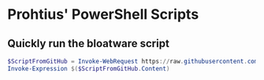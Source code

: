 <!-- ![Prohtius Logo](https://prohtiusaws-0001.s3.us-east-1.amazonaws.com/ProhtiusText.png) -->

# Prohtius' PowerShell Scripts

## Quickly run the bloatware script
```powershell
$ScriptFromGitHub = Invoke-WebRequest https://raw.githubusercontent.com/Prohtius/PowerShell/refs/heads/main/bloatware/remove_bloatware.ps1
Invoke-Expression $($ScriptFromGitHub.Content)
```
<!--
## Initial Settings
```
$ScriptFromGitHub = Invoke-WebRequest https://github.com/PowerShell/PowerShell/releases/download/v7.5.3/PowerShell-7.5.3-win-x64.msi
Invoke-Expression $($ScriptFromGitHub.Content)
```
-->
<!-- 
🎉
⚒️
🔧
🚀
📦
💰
💾
🔋
🔐
🔒
:atom:
☁️

-->
